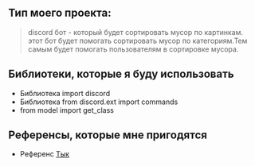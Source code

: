 ## Тип моего проекта:
> discord бот - который будет сортировать мусор по картинкам. этот бот будет помогать сортировать мусор по категориям.Тем самым будет помогать пользователям в сортировке мусора.

## Библиотеки, которые я буду использовать
- Библиотека import discord
- Библиотека from discord.ext import commands
- from model import get_class

## Референсы, которые мне пригодятся
- Референс [Тык](https://github.com/Anonimus66697/Discord-Image-Classification-Bot.git)
